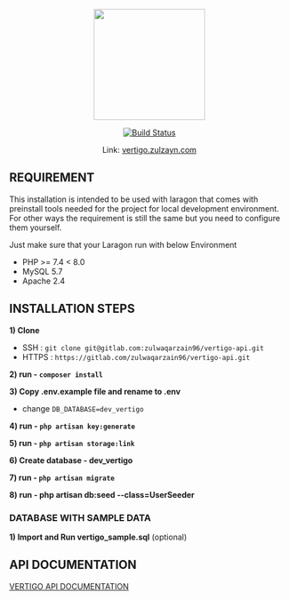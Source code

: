 <p align="center"><a href="#"><img src="https://gitlab.com/zulwaqarzain96/vertigo-api/-/raw/master/public/img/sideLogo.png" width="200"></a></p>

<p align="center">
<a href="https://gitlab.com/ImranShamm/hse-magicx/-/pipelines"><img src="https://travis-ci.org/laravel/framework.svg" alt="Build Status"></a>
</p>

<p align="center">
Link: <a href="https://vertigo.zulzayn.com" target="_blank">vertigo.zulzayn.com</a>
</p>

## REQUIREMENT
This installation is intended to be used with laragon that comes with preinstall tools needed for the project for local development environment. For other ways the requirement is still the same but you need to configure them yourself.

Just make sure that your Laragon run with below Environment
- PHP >= 7.4 < 8.0
- MySQL 5.7
- Apache 2.4

## INSTALLATION STEPS

**1) Clone**
- SSH : `git clone git@gitlab.com:zulwaqarzain96/vertigo-api.git`
- HTTPS : `https://gitlab.com/zulwaqarzain96/vertigo-api.git`

**2) run - `composer install`**

**3) Copy .env.example file and rename to .env** 
- change `DB_DATABASE=dev_vertigo`

**4) run - `php artisan key:generate`**

**5) run - `php artisan storage:link`**

**6) Create database - dev_vertigo**

**7) run - `php artisan migrate`**

**8) run - php artisan db:seed --class=UserSeeder**

### DATABASE WITH SAMPLE DATA

**1) Import and Run vertigo_sample.sql**  (optional)

## API DOCUMENTATION

[VERTIGO API DOCUMENTATION](https://documenter.getpostman.com/view/3060542/SWLmW3mH)

